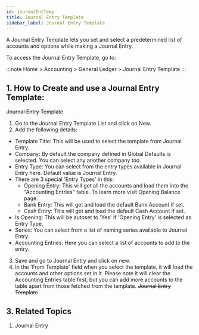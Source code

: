 ```yaml
---
id: journalEntTemp
title: Journal Entry Template
sidebar_label: Journal Entry Template
---
```


A Journal Entry Template lets you set and select a predetermined list of accounts and options while making a Journal Entry.

To access the Journal Entry Template, go to:

:::note
Home > Accounting > General Ledger > Journal Entry Template
:::

## 1. How to Create and use a Journal Entry Template:

~~Journal Entry Template~~

1. Go to the Journal Entry Template List and click on New.
1. Add the following details:

- Template Title: This will be used to select the template from Journal Entry.
- Company: By default the company defined in Global Defaults is selected. You can select any another company too.
- Entry Type: You can select from the entry types available in Journal Entry here. Default value is Journal Entry.
- There are 3 special 'Entry Types' in this:
  - Opening Entry: This will get all the accounts and load them into the "Accounting Entries" table. To learn more visit Opening Balance page.
  - Bank Entry: This will get and load the default Bank Account if set.
  - Cash Entry: This will get and load the default Cash Account if set.
- Is Opening: This will be autoset to 'Yes' if 'Opening Entry' is selected as Entry Type.
- Series: You can select from a list of naming series available to Journal Entry.
- Accounting Entries: Here you can select a list of accounts to add to the entry.

3. Save and go to Journal Entry and click on new.
4. In the 'From Template' field when you select the template, it will load the accounts and other options set in it. Please note it will clear the Accounting Entries table first, but you can add more accounts to the table apart from those fetched from the template.
   ~~Journal Entry Template~~

## 3. Related Topics

1. Journal Entry

